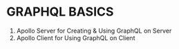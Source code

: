 # GRAPHQL BASICS

1. Apollo Server for Creating & Using GraphQL on Server
2. Apollo Client for Using GraphQL on Client
